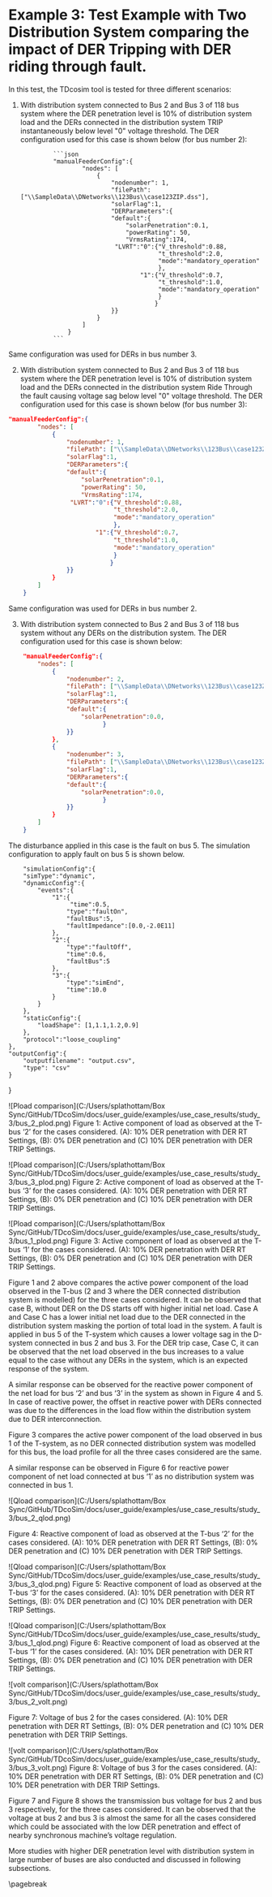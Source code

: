 
# Example 3: Test Example with Two Distribution System comparing the impact of DER Tripping with DER riding through fault.

In this test, the TDcosim tool is tested for three different scenarios:
1. With distribution system connected to Bus 2 and Bus 3 of 118 bus system where the DER penetration level is 10% of distribution system load and the DERs connected in the distribution system TRIP instantaneously below level "0" voltage threshold. The DER configuration used for this case is shown below (for bus number 2):

                ```json
                "manualFeederConfig":{
                        "nodes": [
                            {
                                "nodenumber": 1,
                                "filePath": ["\\SampleData\\DNetworks\\123Bus\\case123ZIP.dss"],
                                "solarFlag":1,                
                                "DERParameters":{
                                "default":{
                                    "solarPenetration":0.1, 
                                    "powerRating": 50,
                                    "VrmsRating":174,
                                 "LVRT":"0":{"V_threshold":0.88,
                                             "t_threshold":2.0,
                                             "mode":"mandatory_operation"
                                             },
                                        "1":{"V_threshold":0.7,
                                             "t_threshold":1.0,
                                             "mode":"mandatory_operation"
                                             }
                                            }
                                }}
                            }
                        ]
                    }
                ```
            

Same configuration was used for DERs in bus number 3.

2. With distribution system connected to Bus 2 and Bus 3 of 118 bus system where the DER penetration level is 10% of distribution system load and the DERs connected in the distribution system Ride Through the fault causing voltage sag below level "0" voltage threshold. The DER configuration used for this case is shown below (for bus number 3):


```json
"manualFeederConfig":{
        "nodes": [
            {
                "nodenumber": 1,
                "filePath": ["\\SampleData\\DNetworks\\123Bus\\case123ZIP.dss"],
                "solarFlag":1,                
                "DERParameters":{
                "default":{
                    "solarPenetration":0.1, 
                    "powerRating": 50,
                    "VrmsRating":174,
                 "LVRT":"0":{"V_threshold":0.88,
                             "t_threshold":2.0,
                             "mode":"mandatory_operation"
                             },
                        "1":{"V_threshold":0.7,
                             "t_threshold":1.0,
                             "mode":"mandatory_operation"
                             }
                            }
                }}
            }
        ]
    }
```

Same configuration was used for DERs in bus number 2.

3. With distribution system connected to Bus 2 and Bus 3 of 118 bus system without any DERs on the distribution system. The DER configuration used for this case is shown below:


```json
    "manualFeederConfig":{
        "nodes": [
            {
                "nodenumber": 2,
                "filePath": ["\\SampleData\\DNetworks\\123Bus\\case123ZIP.dss"],
                "solarFlag":1,                
                "DERParameters":{
                "default":{
                    "solarPenetration":0.0, 
                          }
                }}
            },
            {
                "nodenumber": 3,
                "filePath": ["\\SampleData\\DNetworks\\123Bus\\case123ZIP.dss"],
                "solarFlag":1,                
                "DERParameters":{
                "default":{
                    "solarPenetration":0.0, 
                          }
                }}
            }
        ]
    }
```




The disturbance applied in this case is the fault on bus 5. The simulation configuration to apply fault on bus 5 is shown below.


        "simulationConfig":{
        "simType":"dynamic",
        "dynamicConfig":{
            "events":{
                "1":{
                     "time":0.5,
                    "type":"faultOn",
                    "faultBus":5,
                    "faultImpedance":[0.0,-2.0E11]
                },
                "2":{
                    "type":"faultOff",
                    "time":0.6,
                    "faultBus":5
                },
                "3":{
                    "type":"simEnd",
                    "time":10.0
                }
            }
        },
        "staticConfig":{
            "loadShape": [1,1.1,1.2,0.9]
        },
        "protocol":"loose_coupling"
    },
    "outputConfig":{
        "outputfilename": "output.csv",
        "type": "csv"
    }
}

![Pload comparison](C:/Users/splathottam/Box Sync/GitHub/TDcoSim/docs/user_guide/examples/use_case_results/study_3/bus_2_plod.png)
Figure 1: Active component of load as observed at the T-bus ‘2’ for the cases considered. (A): 10% DER penetration with DER RT Settings, (B): 0% DER penetration and (C) 10% DER penetration with DER TRIP Settings.

![Pload comparison](C:/Users/splathottam/Box Sync/GitHub/TDcoSim/docs/user_guide/examples/use_case_results/study_3/bus_3_plod.png)
Figure 2: Active component of load as observed at the T-bus ‘3’ for the cases considered. (A): 10% DER penetration with DER RT Settings, (B): 0% DER penetration and (C) 10% DER penetration with DER TRIP Settings.

![Pload comparison](C:/Users/splathottam/Box Sync/GitHub/TDcoSim/docs/user_guide/examples/use_case_results/study_3/bus_1_plod.png)
Figure 3: Active component of load as observed at the T-bus ‘1’ for the cases considered. (A): 10% DER penetration with DER RT Settings, (B): 0% DER penetration and (C) 10% DER penetration with DER TRIP Settings.

Figure 1 and 2 above compares the active power component of the load observed in the T-bus (2 and 3 where the DER connected distribution system is modelled) for the three cases considered. It can be observed that case B, without DER on the DS starts off with higher initial net load. Case A and Case C has a lower initial net load due to the DER connected in the distribution system masking the portion of total load in the system. A fault is applied in bus 5 of the T-system which causes a lower voltage sag in the D-system connected in bus 2 and bus 3. For the DER trip case, Case C, it can be observed that the net load observed in the bus increases to a value equal to the case without any DERs in the system, which is an expected response of the system. 

A similar response can be observed for the reactive power component of the net load for bus ‘2’ and bus ‘3’ in the system as shown in Figure 4 and 5. In case of reactive power, the offset in reactive power with DERs connected was due to the differences in the load flow within the distribution system due to DER interconnection.

Figure 3 compares the active power component of the load observed in bus 1 of the T-system, as no DER connected distribution system was modelled for this bus, the load profile for all the three cases considered are the same.

A similar response can be observed in Figure 6 for reactive power component of net load connected at bus ‘1’ as no distribution system was connected in bus 1.

![Qload comparison](C:/Users/splathottam/Box Sync/GitHub/TDcoSim/docs/user_guide/examples/use_case_results/study_3/bus_2_qlod.png)

Figure 4: Reactive component of load as observed at the T-bus ‘2’ for the cases considered. (A): 10% DER penetration with DER RT Settings, (B): 0% DER penetration and (C) 10% DER penetration with DER TRIP Settings.

![Qload comparison](C:/Users/splathottam/Box Sync/GitHub/TDcoSim/docs/user_guide/examples/use_case_results/study_3/bus_3_qlod.png)
Figure 5: Reactive component of load as observed at the T-bus ‘3’ for the cases considered. (A): 10% DER penetration with DER RT Settings, (B): 0% DER penetration and (C) 10% DER penetration with DER TRIP Settings.

![Qload comparison](C:/Users/splathottam/Box Sync/GitHub/TDcoSim/docs/user_guide/examples/use_case_results/study_3/bus_1_qlod.png)
Figure 6: Reactive component of load as observed at the T-bus ‘1’ for the cases considered. (A): 10% DER penetration with DER RT Settings, (B): 0% DER penetration and (C) 10% DER penetration with DER TRIP Settings.


![volt comparison](C:/Users/splathottam/Box Sync/GitHub/TDcoSim/docs/user_guide/examples/use_case_results/study_3/bus_2_volt.png)

Figure 7: Voltage of bus 2 for the cases considered. (A): 10% DER penetration with DER RT Settings, (B): 0% DER penetration and (C) 10% DER penetration with DER TRIP Settings.

![volt comparison](C:/Users/splathottam/Box Sync/GitHub/TDcoSim/docs/user_guide/examples/use_case_results/study_3/bus_3_volt.png)
Figure 8: Voltage of bus 3 for the cases considered. (A): 10% DER penetration with DER RT Settings, (B): 0% DER penetration and (C) 10% DER penetration with DER TRIP Settings.

Figure 7 and Figure 8 shows the transmission bus voltage for bus 2 and bus 3 respectively, for the three cases considered. It can be observed that the voltage at bus 2 and bus 3 is almost the same for all the cases considered which could be associated with the low DER penetration and effect of nearby synchronous machine’s voltage regulation. 

More studies with higher DER penetration level with distribution system in large number of buses are also conducted and discussed in following subsections. 

\pagebreak
